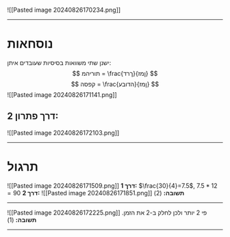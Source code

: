 ![[Pasted image 20240826170234.png]]
***
# נוסחאות
ישנן שתי משוואות בסיסיות שעובדים איתן:
$$
תוריהמ = \frac{ךרד}{ןמז}
$$
$$
קפסה = \frac{הדובע}{ןמז}
$$
![[Pasted image 20240826171141.png]]

## דרך פתרון 2:
![[Pasted image 20240826172103.png]]
***
# תרגול
![[Pasted image 20240826171509.png]]
**דרך 1:** $\frac{30}{4}=7.5$, $7.5*12=90$
**דרך 2:** ![[Pasted image 20240826171851.png]]
**תשובה:** (2)
***
![[Pasted image 20240826172225.png]]
פי 2 יותר ולכן לחלק ב-2 את הזמן.
**תשובה:** (1)
***
